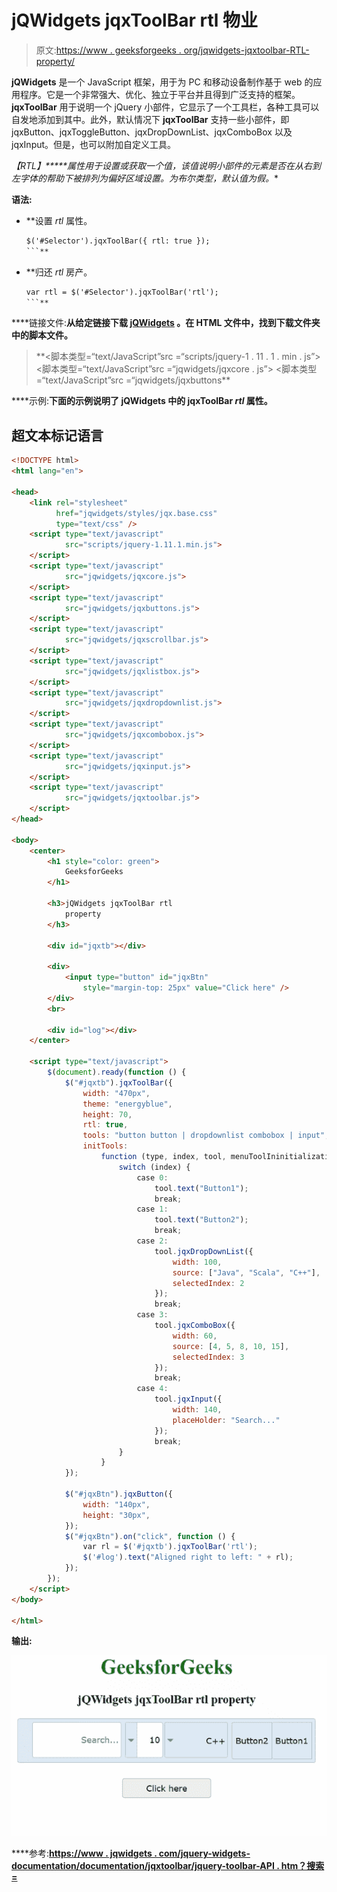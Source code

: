 # jQWidgets jqxToolBar rtl 物业

> 原文:[https://www . geeksforgeeks . org/jqwidgets-jqxtoolbar-RTL-property/](https://www.geeksforgeeks.org/jqwidgets-jqxtoolbar-rtl-property/)

**jQWidgets** 是一个 JavaScript 框架，用于为 PC 和移动设备制作基于 web 的应用程序。它是一个非常强大、优化、独立于平台并且得到广泛支持的框架。 **jqxToolBar** 用于说明一个 jQuery 小部件，它显示了一个工具栏，各种工具可以自发地添加到其中。此外，默认情况下 **jqxToolBar** 支持一些小部件，即 jqxButton、jqxToggleButton、jqxDropDownList、jqxComboBox 以及 jqxInput。但是，也可以附加自定义工具。

***【RTL】*****属性用于设置或获取一个值，该值说明小部件的元素是否在从右到左字体的帮助下被排列为偏好区域设置。为布尔类型，默认值为*假*。**

****语法:****

*   **设置 *rtl* 属性。

    ```html
    $('#Selector').jqxToolBar({ rtl: true });
    ```** 
*   **归还 *rtl* 房产。

    ```html
    var rtl = $('#Selector').jqxToolBar('rtl');
    ```** 

****链接文件:**从给定链接下载 [jQWidgets](https://www.jqwidgets.com/download/) 。在 HTML 文件中，找到下载文件夹中的脚本文件。**

> <link rel="”stylesheet”" href="”jqwidgets/styles/jqx.base.css”" type="”text/css”"> **<脚本类型=“text/JavaScript”src =“scripts/jquery-1 . 11 . 1 . min . js”></脚本>
> <脚本类型=“text/JavaScript”src =“jqwidgets/jqxcore . js”></脚本>
> <脚本类型=“text/JavaScript”src =“jqwidgets/jqxbuttons**

****示例:**下面的示例说明了 jQWidgets 中的 jqxToolBar *rtl* 属性。**

## **超文本标记语言**

```html
<!DOCTYPE html>
<html lang="en">

<head>
    <link rel="stylesheet" 
          href="jqwidgets/styles/jqx.base.css"
          type="text/css" />
    <script type="text/javascript" 
            src="scripts/jquery-1.11.1.min.js">
    </script>
    <script type="text/javascript" 
            src="jqwidgets/jqxcore.js">
    </script>
    <script type="text/javascript" 
            src="jqwidgets/jqxbuttons.js">
    </script>
    <script type="text/javascript" 
            src="jqwidgets/jqxscrollbar.js">
    </script>
    <script type="text/javascript" 
            src="jqwidgets/jqxlistbox.js">
    </script>
    <script type="text/javascript" 
            src="jqwidgets/jqxdropdownlist.js">
    </script>
    <script type="text/javascript" 
            src="jqwidgets/jqxcombobox.js">
    </script>
    <script type="text/javascript" 
            src="jqwidgets/jqxinput.js">
    </script>
    <script type="text/javascript" 
            src="jqwidgets/jqxtoolbar.js">
    </script>
</head>

<body>
    <center>
        <h1 style="color: green">
            GeeksforGeeks
        </h1>

        <h3>jQWidgets jqxToolBar rtl
            property
        </h3>

        <div id="jqxtb"></div>

        <div>
            <input type="button" id="jqxBtn" 
                style="margin-top: 25px" value="Click here" />
        </div>
        <br>

        <div id="log"></div>
    </center>

    <script type="text/javascript">
        $(document).ready(function () {
            $("#jqxtb").jqxToolBar({
                width: "470px",
                theme: "energyblue",
                height: 70,
                rtl: true,
                tools: "button button | dropdownlist combobox | input",
                initTools:
                    function (type, index, tool, menuToolIninitialization) {
                        switch (index) {
                            case 0:
                                tool.text("Button1");
                                break;
                            case 1:
                                tool.text("Button2");
                                break;
                            case 2:
                                tool.jqxDropDownList({
                                    width: 100,
                                    source: ["Java", "Scala", "C++"],
                                    selectedIndex: 2
                                });
                                break;
                            case 3:
                                tool.jqxComboBox({
                                    width: 60,
                                    source: [4, 5, 8, 10, 15],
                                    selectedIndex: 3
                                });
                                break;
                            case 4:
                                tool.jqxInput({
                                    width: 140,
                                    placeHolder: "Search..."
                                });
                                break;
                        }
                    }
            });

            $("#jqxBtn").jqxButton({
                width: "140px",
                height: "30px",
            });
            $("#jqxBtn").on("click", function () {
                var rl = $('#jqxtb').jqxToolBar('rtl');
                $('#log').text("Aligned right to left: " + rl);
            });
        });
    </script>
</body>

</html>
```

****输出:****

**![](img/6c8a8261f4260e7129d296314a240b7c.png)**

****参考:**[https://www . jqwidgets . com/jquery-widgets-documentation/documentation/jqxtoolbar/jquery-toolbar-API . htm？搜索=](https://www.jqwidgets.com/jquery-widgets-documentation/documentation/jqxtoolbar/jquery-toolbar-api.htm?search=)**